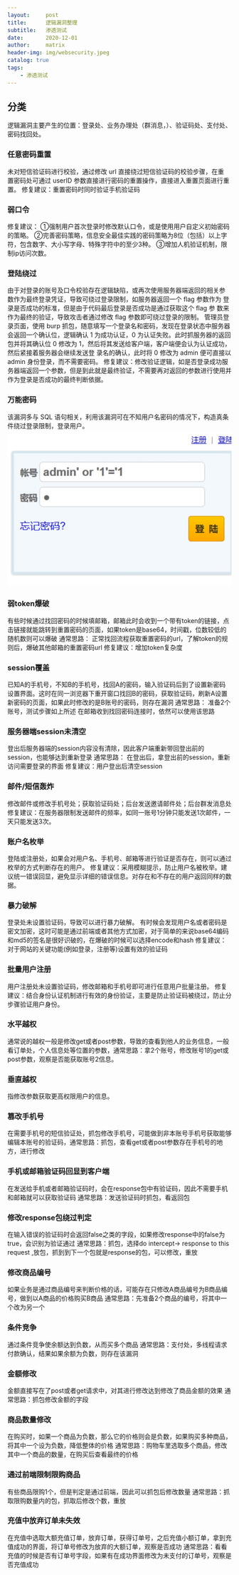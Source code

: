 ```yaml
---
layout:     post
title:      逻辑漏洞整理
subtitle:   渗透测试
date:       2020-12-01
author:     matrix
header-img: img/websecurity.jpeg
catalog: true
tags:
    - 渗透测试
---
```

## 分类
逻辑漏洞主要产生的位置：登录处、业务办理处（群消息，）、验证码处、支付处、密码找回处。
### 任意密码重置
未对短信验证码进行校验，通过修改 url 直接绕过短信验证码的校验步骤，在重 置密码处可通过 userID 参数直接进行密码的重置操作，直接进入重置页面进行重置。
修复建议：重置密码时同时验证手机验证码 
### 弱口令
修复建议：
①强制用户首次登录时修改默认口令，或是使用用户自定义初始密码的策略。
②完善密码策略，信息安全最佳实践的密码策略为8位（包括）以上字符，包含数字、大小写字母、特殊字符中的至少3种。
③增加人机验证机制，限制ip访问次数。
### 登陆绕过
由于对登录的账号及口令校验存在逻辑缺陷，或再次使用服务器端返回的相关参 数作为最终登录凭证，导致可绕过登录限制，如服务器返回一个 flag 参数作为 登录是否成功的标准，但是由于代码最后登录是否成功是通过获取这个 flag 参 数来作为最终的验证，导致攻击者通过修改 flag 参数即可绕过登录的限制。
管理员登录页面，使用 burp 抓包，随意填写一个登录名和密码，发现在登录状态中服务器
会返回一个确认位，逻辑确认 1 为成功认证，0 为认证失败。此时抓服务器的返回包并将其确认位 0 修改为 1，然后将其发送给客户端，客户端便会认为认证成功，然后紧接着服务器会继续发送登 录名的确认，此时将 0 修改为 admin 便可直接以 admin 身份登录，而不需要密码。
修复建议：修改验证逻辑，如是否登录成功服务器端返回一个参数，但是到此就是最终验证，不需要再对返回的参数进行使用并作为登录是否成功的最终判断依据。
### 万能密码
该漏洞多与 SQL 语句相关，利用该漏洞可在不知用户名密码的情况下，构造真条件绕过登录限制，登录用户。
![-c385](/img/16068130720070.jpg)
### 弱token爆破
有些时候通过找回密码的时候填邮箱，邮箱此时会收到一个带有token的链接，点击链接就能跳转到重置密码的页面，如果token是base64，时间戳，位数较低的随机数则可以爆破
通常思路：
正常找回流程获取重置密码的url，了解token的规则后，爆破其他邮箱的重置密码url
修复建议：增加token复杂度
### session覆盖
已知A的手机号，不知B的手机号，找回A的密码，输入验证码后到了设置新密码设置界面。这时在同一浏览器下重开窗口找回B的密码，获取验证码，刷新A设置新密码的页面，如果此时修改的是B账号的密码，则存在漏洞
通常思路：
准备2个账号，测试步骤如上所述
在邮箱收到找回密码连接时，依然可以使用该思路
### 服务器端session未清空
登出后服务器端的session内容没有清除，因此客户端重新带回登出前的session，也能够达到重新登录
通常思路：
在登出后，拿登出前的session，重新访问需要登录的界面
修复建议：用户登出后清空session
### 邮件/短信轰炸
修改邮件或修改手机号处；获取验证码处；后台发送邀请邮件处；后台群发消息处
修复建议：在服务器限制发送邮件的频率，如同一账号1分钟只能发送1次邮件，一天只能发送3次。
### 账户名枚举
登陆或注册处，如果会对用户名、手机号、邮箱等进行验证是否存在，则可以通过枚举的方式判断存在的用户。
修复建议：采用模糊提示，防止用户名被枚举。建议统一错误回显，避免显示详细的错误信息。对存在和不存在的用户返回同样的数据。
### 暴力破解
登录处未设置验证码，导致可以进行暴力破解。
有时候会发现用户名或者密码是密文加密，这时可能是通过前端或者其他方式加密，对于简单的来说base64编码和md5的签名是很好识破的，在爆破的时候可以选择encode和hash
修复建议：对于网站的关键功能(例如登录，注册等)设置有效的验证码
### 批量用户注册
用户注册处未设置验证码，修改邮箱和手机号即可进行任意用户批量注册。
修复建议：结合身份认证机制进行有效的身份验证，主要是防止验证码被绕过，防止分步骤验证用户身份。
### 水平越权
通常说的越权一般是修改get或者post参数，导致的查看到他人的业务信息，一般看订单处，个人信息处等位置的参数，通常思路：拿2个账号，修改账号1的get或post参数，观察是否能获取账号2信息。
### 垂直越权
指修改参数获取更高权限用户的信息。
### 篡改手机号
在需要手机号的短信验证处，抓包修改手机号，可能做到非本账号手机号获取能够编辑本账号的验证码，通常思路：抓包，查看get或者post参数存在手机号的地方，进行修改
### 手机或邮箱验证码回显到客户端
在发送给手机或者邮箱验证码时，会在response包中有验证码，因此不需要手机和邮箱就可以获取验证码
通常思路：发送验证码时抓包，看返回包
### 修改response包绕过判定
在输入错误的验证码时会返回false之类的字段，如果修改response中的false为true，会识别为验证通过
通常思路：抓包，选择do intercept-> response to this request ,放包，抓到到下一个包就是response的包，可以修改，重放
### 修改商品编号
如果业务是通过商品编号来判断价格的话，可能存在只修改A商品编号为B商品编号，做到以A商品的价格购买B商品
通常思路：先准备2个商品的编号，将其中一个改为另一个
### 条件竞争
通过条件竞争使余额达到负数，从而买多个商品
通常思路：支付处，多线程请求付款确认，结果如果余额为负数，则存在该漏洞
### 金额修改
金额直接写在了post或者get请求中，对其进行修改达到修改了商品金额的效果
通常思路：抓包修改金额的字段
### 商品数量修改
在购买时，如果一个商品为负数，那么它的价格则会是负数，如果购买多种商品，将其中一个设为负数，降低整体的价格
通常思路：购物车里选取多个商品，修改其中一个商品的数量，在购买后查看最终的价格
### 通过前端限制限购商品
有些商品限购1个，但是判定是通过前端，因此可以抓包后修改数量
通常思路：抓取限购数量内的包，抓取后修改个数，重放
### 充值中放弃订单未失效
在充值中选取大额充值订单，放弃订单，获得订单号，之后充值小额订单，拿到充值成功的界面，将订单号修改为放弃的大额订单，观察是否成功
通常思路：看看充值的时候是否有订单号字段，如果有在成功界面修改为未支付的订单号，观察是否充值成功
